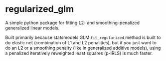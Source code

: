 # regularized_glm

A simple python package for fitting L2- and smoothing-penalized generalized linear models.

Built primarily because statsmodels GLM `fit_regularized` method is built to do elastic net (combination of L1 and L2 penalities), but if you just want to do an L2 or a smoothing penalty (like in generalized additive models), using a penalized iteratively reweighted least squares (p-IRLS) is much faster.
